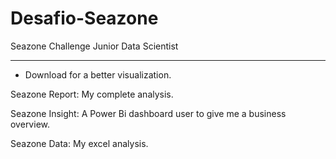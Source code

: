 # Desafio-Seazone
Seazone Challenge Junior Data Scientist

--------------------------------------------------------------------------
- Download for a better visualization.

Seazone Report: My complete analysis. 

Seazone Insight: A Power Bi dashboard user to give me a business overview.

Seazone Data: My excel analysis.
